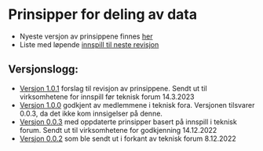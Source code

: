 # Prinsipper for deling av data

* Nyeste versjon av prinsippene finnes [her](https://github.com/entur/datarepresentasjon/blob/latest/prinsipper/overordnede_prinsipper.md)
* Liste med løpende [innspill til neste revisjon](https://github.com/entur/datarepresentasjon/blob/main/prinsipper/til_neste_revisjon.md) 

## Versjonslogg:
* [Versjon 1.0.1](https://github.com/entur/datarepresentasjon/blob/1.0.1/prinsipper/overordnede_prinsipper.md) forslag til revisjon av prinsippene. Sendt ut til virksomhetene for innspill før teknisk forum 14.3.2023
* [Versjon 1.0.0](https://github.com/entur/datarepresentasjon/blob/1.0.0/prinsipper/overordnede_prinsipper.md) godkjent av medlemmene i teknisk fora. Versjonen tilsvarer 0.0.3, da det ikke kom innsigelser på denne. 
* [Versjon 0.0.3](https://github.com/entur/datarepresentasjon/blob/0.0.3/prinsipper/overordnede_prinsipper.md) med oppdaterte prinsipper basert på innspill i teknisk forum. Sendt ut til virksomhetene for godkjenning 14.12.2022
* [Versjon 0.0.2](https://github.com/entur/datarepresentasjon/blob/0.0.2/prinsipper_for_deling_av_data/overordnede_prinsipper.md) som ble sendt ut i forkant av teknisk forum 8.12.2022
